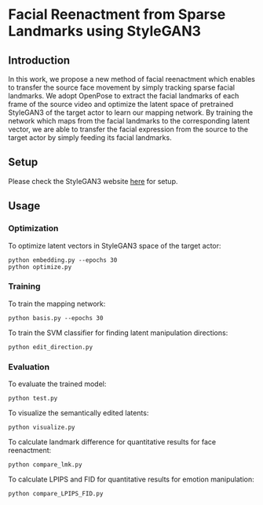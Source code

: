 # Facial Reenactment from Sparse Landmarks using StyleGAN3

## Introduction
In this work, we propose a new method of facial reenactment which enables to transfer the source 
face movement by simply tracking sparse facial landmarks.  We adopt OpenPose to extract the facial 
landmarks of each frame of the source video and optimize the latent space of pretrained StyleGAN3 of the target actor
to learn our mapping network. By training the network which maps from the facial landmarks to the corresponding 
latent vector, we are able to transfer the facial expression from the source to the target actor by 
simply feeding its facial landmarks.

## Setup
Please check the StyleGAN3 website [here](https://github.com/NVlabs/stylegan3) for setup.

## Usage
### Optimization
To optimize latent vectors in StyleGAN3 space of the target actor:
```shell
python embedding.py --epochs 30
python optimize.py
```

### Training
To train the mapping network:
```shell
python basis.py --epochs 30
```
To train the SVM classifier for finding latent manipulation directions:
```shell
python edit_direction.py
```

### Evaluation
To evaluate the trained model:
```shell
python test.py
```
To visualize the semantically edited latents:
```shell
python visualize.py
```
To calculate landmark difference for quantitative results for face reenactment:
```shell
python compare_lmk.py
```
To calculate LPIPS and FID for quantitative results for emotion manipulation:
```shell
python compare_LPIPS_FID.py
```
